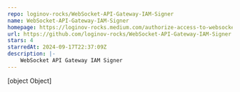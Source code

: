 ```yaml
---
repo: loginov-rocks/WebSocket-API-Gateway-IAM-Signer
name: WebSocket-API-Gateway-IAM-Signer
homepage: https://loginov-rocks.medium.com/authorize-access-to-websocket-api-gateway-with-aws-signature-v4-f7e6b0e39f0a
url: https://github.com/loginov-rocks/WebSocket-API-Gateway-IAM-Signer
stars: 4
starredAt: 2024-09-17T22:37:09Z
description: |-
    WebSocket API Gateway IAM Signer
---
```


[object Object]
